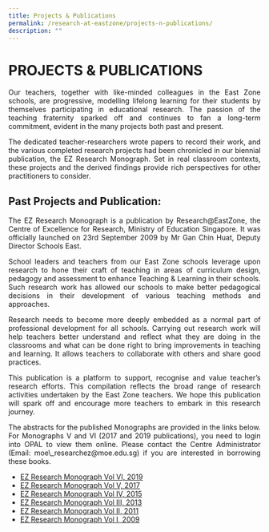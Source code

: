 ```yaml
---
title: Projects & Publications
permalink: /research-at-eastzone/projects-n-publications/
description: ""
---
```

# PROJECTS & PUBLICATIONS

<p style="text-align: justify;">Our teachers, together with like-minded colleagues in the East Zone schools, are progressive, modelling lifelong learning for their students by themselves participating in educational research. The passion of the teaching fraternity sparked off and continues to fan a long-term commitment, evident in the many projects both past and present.</p>

<p style="text-align: justify;">The dedicated teacher-researchers wrote papers to record their work, and the various completed research projects had been chronicled in our biennial publication, the EZ Research Monograph. Set in real classroom contexts, these projects and the derived findings provide rich perspectives for other practitioners to consider.</p>

## Past Projects and Publication:

<p style="text-align: justify;">The EZ Research Monograph is a publication by Research@EastZone, the Centre of Excellence for Research, Ministry of Education Singapore. It was officially launched on 23rd September 2009 by Mr Gan Chin Huat, Deputy Director Schools East.</p>

<p style="text-align: justify;">School leaders and teachers from our East Zone schools leverage upon research to hone their craft of teaching in areas of curriculum design, pedagogy and assessment to enhance Teaching & Learning in their schools. Such research work has allowed our schools to make better pedagogical decisions in their development of various teaching methods and approaches.</p>

<p style="text-align: justify;">Research needs to become more deeply embedded as a normal part of professional development for all schools. Carrying out research work will help teachers better understand and reflect what they are doing in the classrooms and what can be done right to bring improvements in teaching and learning. It allows teachers to collaborate with others and share good practices.</p>

<p style="text-align: justify;">This publication is a platform to support, recognise and value teacher’s research efforts. This compilation reflects the broad range of research activities undertaken by the East Zone teachers. We hope this publication will spark off and encourage more teachers to embark in this research journey.</p>

<p style="text-align: justify;">The abstracts for the published Monographs are provided in the links below. For Monographs V and VI (2017 and 2019 publications), you need to login into OPAL to view them online. Please contact the Centre Administrator (Email: moe\_researchez@moe.edu.sg) if you are interested in borrowing these books.</p>

*   <a href="https://mydesk.opal.moe.edu.sg/cos/o.x?c=/ca4_mydesk/grpcoll&gid=10464&func=view" target="_blank">EZ Research Monograph Vol VI, 2019</a>
*   <a href="/files/Research@EastZone/Projects%20&%20Publications/EZ%20Research%20Monograph%20Vol%20V%202017%20Abstract.pdf" target="_blank">EZ Research Monograph Vol V, 2017</a>   
*   <a href="/files/Research@EastZone/Projects%20&%20Publications/D112_COE_Attachment_EZ_Monograph_Vol_IV.pdf" target="_blank">EZ Research Monograph Vol IV, 2015</a>   
*   <a href="/files/Research@EastZone/Projects%20&%20Publications/D112_COE_Attachment_EZ_Monograph_Vol_III.pdf" target="_blank">EZ Research Monograph Vol III, 2013</a>
*   <a href="/files/Research@EastZone/Projects%20&%20Publications/D112_COE_Attachment_EZ_Monograph_Vol_II.pdf" target="_blank">EZ Research Monograph Vol II, 2011</a>
*   <a href="/files/Research@EastZone/Projects%20&%20Publications/D112_COE_Attachment_EZ_Monograph_Vol_I.pdf" target="_blank">EZ Research Monograph Vol I, 2009</a>